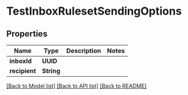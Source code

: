 # TestInboxRulesetSendingOptions

## Properties
Name | Type | Description | Notes
------------ | ------------- | ------------- | -------------
**inboxId** | **UUID** |  | 
**recipient** | **String** |  | 

[[Back to Model list]](../README#documentation-for-models) [[Back to API list]](../README#documentation-for-api-endpoints) [[Back to README]](../README)


